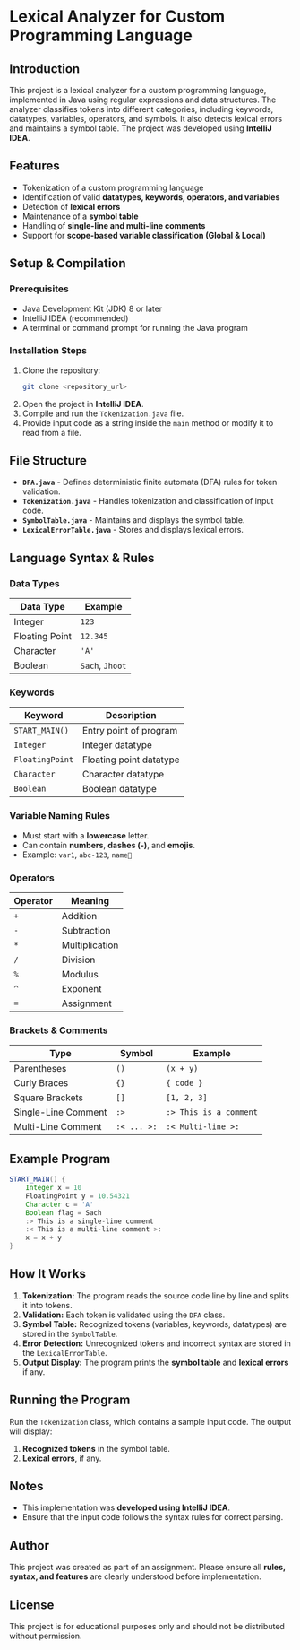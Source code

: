 # Lexical Analyzer for Custom Programming Language

## Introduction
This project is a lexical analyzer for a custom programming language, implemented in Java using regular expressions and data structures. The analyzer classifies tokens into different categories, including keywords, datatypes, variables, operators, and symbols. It also detects lexical errors and maintains a symbol table. The project was developed using **IntelliJ IDEA**.

## Features
- Tokenization of a custom programming language
- Identification of valid **datatypes, keywords, operators, and variables**
- Detection of **lexical errors**
- Maintenance of a **symbol table**
- Handling of **single-line and multi-line comments**
- Support for **scope-based variable classification (Global & Local)**

## Setup & Compilation
### Prerequisites
- Java Development Kit (JDK) 8 or later
- IntelliJ IDEA (recommended)
- A terminal or command prompt for running the Java program

### Installation Steps
1. Clone the repository:
   ```sh
   git clone <repository_url>
   ```
2. Open the project in **IntelliJ IDEA**.
3. Compile and run the `Tokenization.java` file.
4. Provide input code as a string inside the `main` method or modify it to read from a file.

## File Structure
- **`DFA.java`** - Defines deterministic finite automata (DFA) rules for token validation.
- **`Tokenization.java`** - Handles tokenization and classification of input code.
- **`SymbolTable.java`** - Maintains and displays the symbol table.
- **`LexicalErrorTable.java`** - Stores and displays lexical errors.

## Language Syntax & Rules
### Data Types
| Data Type         | Example       |
|-------------------|--------------|
| Integer          | `123`         |
| Floating Point   | `12.345`      |
| Character        | `'A'`         |
| Boolean         | `Sach`, `Jhoot` |

### Keywords
| Keyword           | Description              |
|-------------------|--------------------------|
| `START_MAIN()`   | Entry point of program   |
| `Integer`        | Integer datatype         |
| `FloatingPoint`  | Floating point datatype  |
| `Character`      | Character datatype       |
| `Boolean`        | Boolean datatype         |

### Variable Naming Rules
- Must start with a **lowercase** letter.
- Can contain **numbers**, **dashes (-)**, and **emojis**.
- Example: `var1`, `abc-123`, `name🙂`

### Operators
| Operator  | Meaning         |
|----------|----------------|
| `+`      | Addition       |
| `-`      | Subtraction    |
| `*`      | Multiplication |
| `/`      | Division       |
| `%`      | Modulus        |
| `^`      | Exponent       |
| `=`      | Assignment     |

### Brackets & Comments
| Type             | Symbol     | Example |
|-----------------|-----------|---------|
| Parentheses     | `()`      | `(x + y)` |
| Curly Braces    | `{}`      | `{ code }` |
| Square Brackets | `[]`      | `[1, 2, 3]` |
| Single-Line Comment | `:>` | `:> This is a comment` |
| Multi-Line Comment | `:< ... >:` | `:< Multi-line >:` |

## Example Program
```java
START_MAIN() {
    Integer x = 10
    FloatingPoint y = 10.54321
    Character c = 'A'
    Boolean flag = Sach
    :> This is a single-line comment
    :< This is a multi-line comment >:
    x = x + y
}
```

## How It Works
1. **Tokenization:** The program reads the source code line by line and splits it into tokens.
2. **Validation:** Each token is validated using the `DFA` class.
3. **Symbol Table:** Recognized tokens (variables, keywords, datatypes) are stored in the `SymbolTable`.
4. **Error Detection:** Unrecognized tokens and incorrect syntax are stored in the `LexicalErrorTable`.
5. **Output Display:** The program prints the **symbol table** and **lexical errors** if any.

## Running the Program
Run the `Tokenization` class, which contains a sample input code. The output will display:
1. **Recognized tokens** in the symbol table.
2. **Lexical errors**, if any.

## Notes
- This implementation was **developed using IntelliJ IDEA**.
- Ensure that the input code follows the syntax rules for correct parsing.

## Author
This project was created as part of an assignment. Please ensure all **rules, syntax, and features** are clearly understood before implementation.

## License
This project is for educational purposes only and should not be distributed without permission.
